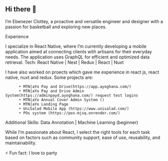 ## Hi there 👋


I’m Ebenezer Clottey, a proactive and versatile engineer and designer with a passion for basketball and exploring new places.

Experience

I specialize in React Native, where I’m currently developing a mobile application aimed at connecting clients with artisans for their everyday needs. The application uses GraphQL for efficient and optimized data retrieval.
                                                                                                                                                                                                                                                                    Tech: React Native | Nest | Redux | React | Nuxt
 
I have also worked on proects which gave me experience in react js, react native, nuxt and redux. Some projects are:

          • MTN|aYo Pay and Drive(https://app.ayoghana.com/)
          • MTN|aYo Pay and Drive Admin System(https://adminpayd.ayoghana.com/) request test logins 
          • MTN|aYo Annual Cover Admin System ()
          • MTN|aYo Landing Page 
          • UniSalad Mobile App (https://www.unisalad.com/)
          • POs system (https://pos-mjsq.onrender.com/)
 
Additional Skills: Data Annotation | Machine Learning (beginner)

While I’m passionate about React, I select the right tools for each task based on factors such as community support, ease of use, reusability, and maintainability.

 
⚡ Fun fact: I love to party
      
